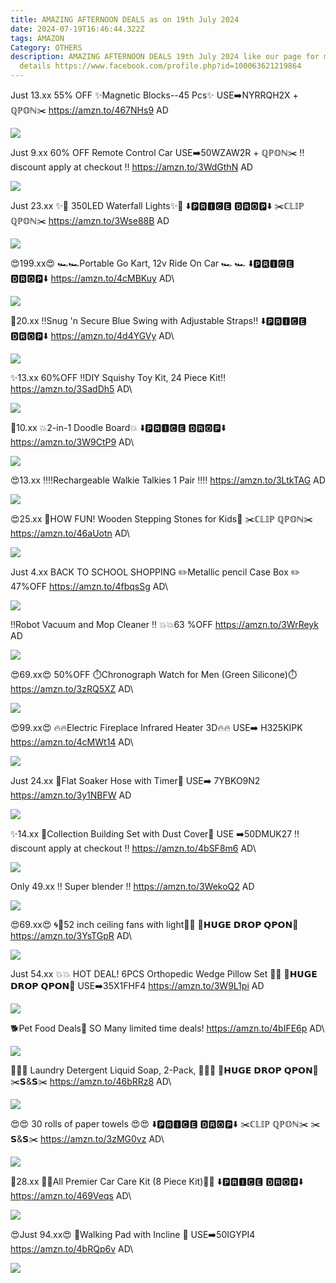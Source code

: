 ```yaml
---
title: AMAZING AFTERNOON DEALS as on 19th July 2024
date: 2024-07-19T16:46:44.322Z
tags: AMAZON
Category: OTHERS
description: AMAZING AFTERNOON DEALS 19th July 2024 like our page for more
  details https://www.facebook.com/profile.php?id=100063621219864
---
```

Just 13.xx
55% OFF 
✨Magnetic Blocks--45 Pcs✨
USE➡️NYRRQH2X + ℚℙ𝕆ℕ✂️
https://amzn.to/467NHs9
AD

<!--StartFragment-->

![](https://m.media-amazon.com/images/I/71D+icF56sL._AC_SL1500_.jpg)

<!--EndFragment-->

Just 9.xx
60% OFF Remote Control Car
USE➡️50WZAW2R + ℚℙ𝕆ℕ✂️
‼️discount apply at checkout ‼️
https://amzn.to/3WdGthN
AD

<!--StartFragment-->

![](https://m.media-amazon.com/images/I/712uJtj2hBL._AC_SL1500_.jpg)

<!--EndFragment-->

Just 23.xx
✨🌟 350LED Waterfall  Lights✨🌟
⬇️🅿🆁🅸🅲🅴 🅳🆁🅾🅿⬇️
✂️ℂ𝕃𝕀ℙ ℚℙ𝕆ℕ✂️
https://amzn.to/3Wse88B
AD

<!--StartFragment-->

![](https://m.media-amazon.com/images/I/71OjVFjXuQL._AC_SL1000_.jpg)

<!--EndFragment-->

😍199.xx😍
🏎️🏎️Portable Go Kart, 12v Ride 
On Car  🏎️ 🏎️ 
⬇️🅿🆁🅸🅲🅴 🅳🆁🅾🅿⬇️
https://amzn.to/4cMBKuy
AD\
<!--StartFragment-->

![](https://m.media-amazon.com/images/I/61q9cCGa3SL._AC_SL1500_.jpg)

<!--EndFragment-->

🌟20.xx
‼️Snug 'n Secure Blue Swing with Adjustable Straps‼️
⬇️🅿🆁🅸🅲🅴 🅳🆁🅾🅿⬇️
https://amzn.to/4d4YGVy
AD\
<!--StartFragment-->

![](https://m.media-amazon.com/images/I/91PDTzhDXwL._AC_SL1500_.jpg)

<!--EndFragment-->

✨13.xx
60%OFF
‼️DIY Squishy Toy Kit, 24 Piece Kit‼️
https://amzn.to/3SadDh5
AD\
<!--StartFragment-->

![](https://m.media-amazon.com/images/I/71PUzJ2L-zL._AC_SL1500_.jpg)

<!--EndFragment-->

🌟10.xx
💥2-in-1 Doodle Board💥
⬇️🅿🆁🅸🅲🅴 🅳🆁🅾🅿⬇️
https://amzn.to/3W9CtP9
AD\
<!--StartFragment-->

![](https://m.media-amazon.com/images/I/61-u7z+Yv8L._AC_SL1081_.jpg)

<!--EndFragment-->

😍13.xx
 ‼️‼️Rechargeable Walkie Talkies
 1 Pair ‼️‼️
https://amzn.to/3LtkTAG
AD

<!--StartFragment-->

![](https://m.media-amazon.com/images/I/61nS4XHTnEL._AC_SL1500_.jpg)

<!--EndFragment-->

😍25.xx
🌟HOW FUN! Wooden Stepping Stones for Kids🌟
✂️ℂ𝕃𝕀ℙ ℚℙ𝕆ℕ✂️
https://amzn.to/46aUotn
AD\
<!--StartFragment-->

![](https://m.media-amazon.com/images/I/71uIGSye-pL._AC_SL1500_.jpg)

<!--EndFragment-->

Just 4.xx
BACK TO SCHOOL SHOPPING 
✏️Metallic pencil Case Box ✏️
 47%OFF
https://amzn.to/4fbqsSg
AD\
<!--StartFragment-->

![](https://m.media-amazon.com/images/I/714pJV6P5lL._AC_SL1500_.jpg)

<!--EndFragment-->

‼️Robot Vacuum and Mop Cleaner ‼️
💥💥63 %OFF
https://amzn.to/3WrReyk
AD

<!--StartFragment-->

![](https://m.media-amazon.com/images/I/61WnU6ac1JL._AC_SL1500_.jpg)

<!--EndFragment-->

😍69.xx😍
50%OFF
⏱️Chronograph Watch for Men (Green Silicone)⏱️
https://amzn.to/3zRQ5XZ
AD\
<!--StartFragment-->

![](https://m.media-amazon.com/images/I/71RXdGzDpKL._AC_SX385_.jpg)

<!--EndFragment-->

😍99.xx😍
🔥🔥Electric Fireplace Infrared Heater 3D🔥🔥
USE➡️ H325KIPK
https://amzn.to/4cMWt14
AD\
<!--StartFragment-->

![](https://m.media-amazon.com/images/I/71X4Yvut6sL._AC_SL1500_.jpg)

<!--EndFragment-->

Just 24.xx
🌟Flat Soaker Hose with Timer🌟
USE➡️ 7YBKO9N2
https://amzn.to/3y1NBFW
AD

<!--StartFragment-->

![](https://m.media-amazon.com/images/I/71r4o7QnKwL._AC_SL1500_.jpg)

<!--EndFragment-->

✨14.xx
🌟Collection Building Set with Dust Cover🌟
USE ➡️50DMUK27
‼️discount apply at checkout ‼️
https://amzn.to/4bSF8m6
AD\
<!--StartFragment-->

![](https://m.media-amazon.com/images/I/712IqXEkLiL._AC_SL1500_.jpg)

<!--EndFragment-->

Only 49.xx
‼️ Super blender ‼️
https://amzn.to/3WekoQ2
AD

<!--StartFragment-->

![](https://m.media-amazon.com/images/I/81y+bPCkJ0L._AC_SL1500_.jpg)

<!--EndFragment-->

😍69.xx😍
🌀🌟52 inch ceiling fans with light🌟🌀
💸𝗛𝗨𝗚𝗘 𝗗𝗥𝗢𝗣 𝗤𝗣𝗢𝗡💸
https://amzn.to/3YsTGpR
AD\
<!--StartFragment-->

![](https://m.media-amazon.com/images/I/71kSAWKJCiL._AC_SL1500_.jpg)

<!--EndFragment-->

Just 54.xx
💥💥 HOT  DEAL! 6PCS Orthopedic Wedge Pillow Set 💞💞
💸𝗛𝗨𝗚𝗘 𝗗𝗥𝗢𝗣 𝗤𝗣𝗢𝗡💸
USE➡️35X1FHF4
https://amzn.to/3W9L1pi
AD

<!--StartFragment-->

![](https://m.media-amazon.com/images/I/61jT4-6miJL._AC_SL1500_.jpg)

<!--EndFragment-->

🐕Pet  Food  Deals🌟
SO Many limited time deals! 
https://amzn.to/4bIFE6p
AD\
<!--StartFragment-->

![](https://m.media-amazon.com/images/I/71jQsmvE0pL._AC_SL1500_.jpg)

<!--EndFragment-->

💚💦💚 Laundry Detergent Liquid Soap, 2-Pack, 💚💦💚
💸𝗛𝗨𝗚𝗘 𝗗𝗥𝗢𝗣 𝗤𝗣𝗢𝗡💸
✂️𝗦&𝗦✂️
https://amzn.to/46bRRz8
AD\
<!--StartFragment-->

![](https://m.media-amazon.com/images/I/81rhXQbnL6L._AC_SL1500_.jpg)

<!--EndFragment-->

😍😍  30 rolls of paper towels 😍😍
⬇️🅿🆁🅸🅲🅴 🅳🆁🅾🅿⬇️
✂️ℂ𝕃𝕀ℙ ℚℙ𝕆ℕ✂️
✂️𝗦&𝗦✂️
https://amzn.to/3zMG0vz
AD\
<!--StartFragment-->

![](https://m.media-amazon.com/images/I/81EBUUfm8zL._AC_SL1500_.jpg)

<!--EndFragment-->

🌟28.xx
🚖🚖All Premier Car Care Kit (8 Piece Kit)🚖🚖
⬇️🅿🆁🅸🅲🅴 🅳🆁🅾🅿⬇️
https://amzn.to/469Veqs
AD\
<!--StartFragment-->

![](https://m.media-amazon.com/images/I/81DNJAx6e6L._AC_SL1500_.jpg)

<!--EndFragment-->

😍Just 94.xx😍
💪Walking Pad with Incline 💪
USE➡️50IGYPI4
https://amzn.to/4bRQp6v
AD\
<!--StartFragment-->

![](https://m.media-amazon.com/images/I/71Lesp+mhjL._AC_SL1500_.jpg)

<!--EndFragment-->